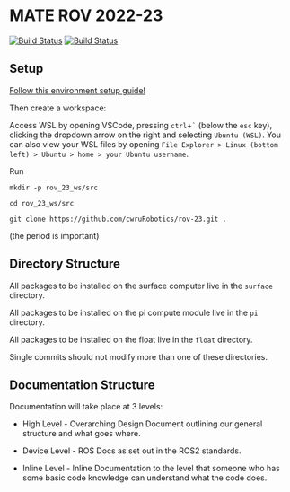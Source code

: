 # MATE ROV 2022-23

<a href="https://github.com/cwruRobotics/rov-23/actions"><img src="https://github.com/cwruRobotics/rov-23/workflows/Continuous Integration/badge.svg" alt="Build Status"></a>
<a href=" https://opensource.org/licenses/Apache-2.0"><img src="https://img.shields.io/badge/License-Apache%202.0-blue.svg" alt="Build Status"></a>

## Setup
[Follow this environment setup guide!](https://github.com/cwruRobotics/rov-23/wiki/Environment-Setup)

Then create a workspace:

Access WSL by opening VSCode, pressing `ctrl`+`` ` `` (below the `esc` key), clicking the dropdown arrow on the right and selecting `Ubuntu (WSL)`. You can also view your WSL files by opening `File Explorer > Linux (bottom left) > Ubuntu > home > your Ubuntu username`.

Run
```
mkdir -p rov_23_ws/src
```

```
cd rov_23_ws/src
```

```
git clone https://github.com/cwruRobotics/rov-23.git .
```
(the period is important)

## Directory Structure
All packages to be installed on the surface computer live in the `surface` directory.

All packages to be installed on the pi compute module live in the `pi` directory.

All packages to be installed on the float live in the `float` directory.

Single commits should not modify more than one of these directories.

## Documentation Structure
Documentation will take place at 3 levels:
- High Level - Overarching Design Document outlining our general structure and what goes where.

- Device Level - ROS Docs as set out in the ROS2 standards.

- Inline Level - Inline Documentation to the level that someone who has some basic code knowledge can understand what the code does.
